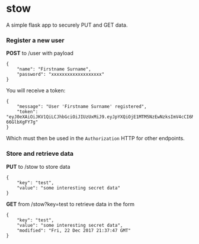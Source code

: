 # stow

A simple flask app to securely PUT and GET data.

### Register a new user

**POST** to /user with payload

```
{
    "name": "Firstname Surname",
    "password": "xxxxxxxxxxxxxxxxxxx"
}
```

You will receive a token:

```
{
    "message": "User 'Firstname Surname' registered",
    "token": "eyJ0eXAiOiJKV1QiLCJhbGciOiJIUzUxMiJ9.eyJpYXQiOjE1MTM5NzEwNzksImV4cCI6MTUxNjU2MzA3OSwic3ViIjoxfQ.Gf4fmSowcehVGJwnw6mJW1GZC4CYUZ2FG5UfggBkrjxbtt9qtxU7hZWaAt0CnVGOkjxUcNYkFQ-66GlbXgFY7g"
}
```

Which must then be used in the `Authorization` HTTP for other endpoints.

### Store and retrieve data

**PUT** to /stow to store data
```
{
    "key": "test",
    "value": "some interesting secret data"
}
```

**GET** from /stow?key=test to retrieve data in the form
```
{
    "key": "test",
    "value": "some interesting secret data",
    "modified": "Fri, 22 Dec 2017 21:37:47 GMT"
}
```
